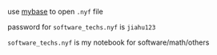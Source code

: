 use [mybase][1] to open `.nyf` file  

password for ` software_techs.nyf ` is `jiahu123`

`software_techs.nyf` is my notebook for software/math/others  


[1]:http://www.wjjsoft.com/mybase.html